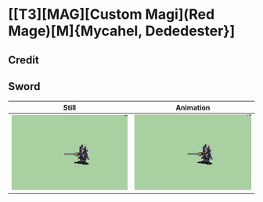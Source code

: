 # [\[T3\]\[MAG\]\[Custom Magi\]\(Red Mage\)\[M\]{Mycahel, Dededester}]

## Credit


	
## Sword

| Still | Animation |
| :---: | :-------: |
| ![Sword still](./Sword_000.png) | ![Sword animation](./Sword.gif) |

